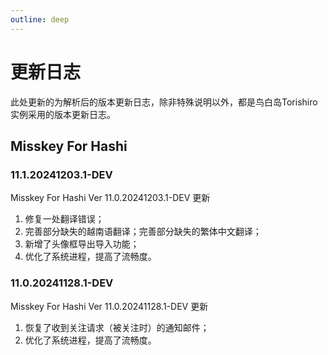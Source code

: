 ```yaml
---
outline: deep
---
```


# 更新日志

此处更新的为解析后的版本更新日志，除非特殊说明以外，都是鸟白岛Torishiro实例采用的版本更新日志。

## Misskey For Hashi

### 11.1.20241203.1-DEV 

Misskey For Hashi Ver 11.0.20241203.1-DEV 更新

1. 修复一处翻译错误；
2. 完善部分缺失的越南语翻译；完善部分缺失的繁体中文翻译；
3. 新增了头像框导出导入功能；
4. 优化了系统进程，提高了流畅度。

### 11.0.20241128.1-DEV 

Misskey For Hashi Ver 11.0.20241128.1-DEV  更新

1. 恢复了收到关注请求（被关注时）的通知邮件；
2. 优化了系统进程，提高了流畅度。